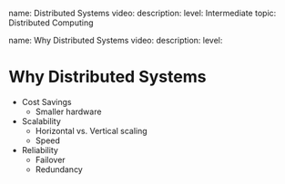 name: Distributed Systems
video: 
description: 
level: Intermediate
topic: Distributed Computing

name: Why Distributed Systems
video:
description: 
level: 
# Why Distributed Systems

- Cost Savings
  - Smaller hardware
- Scalability
  - Horizontal vs. Vertical scaling
  - Speed
- Reliability
  - Failover
  - Redundancy
